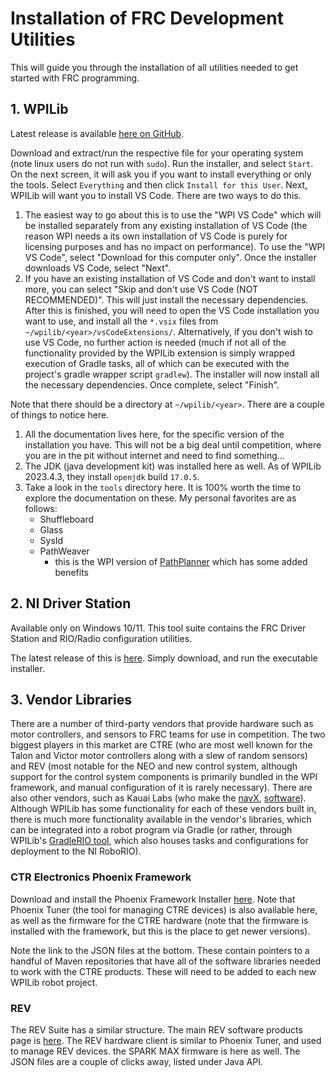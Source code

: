 # Installation of FRC Development Utilities

This will guide you through the installation of all utilities needed to get started with FRC programming.

## 1. WPILib

Latest release is available [here on GitHub](https://github.com/wpilibsuite/allwpilib/releases/latest).

Download and extract/run the respective file for your operating system (note linux users do not run with `sudo`).
Run the installer, and select `Start`.
On the next screen, it will ask you if you want to install everything or only the tools. Select `Everything` and then click `Install for this User`.
Next, WPILib will want you to install VS Code. There are two ways to do this.
1. The easiest way to go about this is to use the "WPI VS Code" which will be installed separately from any existing installation of VS Code (the reason WPI needs a its own installation of VS Code is purely for licensing purposes and has no impact on performance). To use the "WPI VS Code", select "Download for this computer only". Once the installer downloads VS Code, select "Next".
2. If you have an existing installation of VS Code and don't want to install more, you can select "Skip and don't use VS Code (NOT RECOMMENDED)". This will just install the necessary dependencies. After this is finished, you will need to open the VS Code installation you want to use, and install all the `*.vsix` files from `~/wpilib/<year>/vsCodeExtensions/`. Alternatively, if you don't wish to use VS Code, no further action is needed (much if not all of the functionality provided by the WPILib extension is simply wrapped execution of Gradle tasks, all of which can be executed with the project's gradle wrapper script `gradlew`).
The installer will now install all the necessary dependencies. Once complete, select "Finish".

Note that there should be a directory at `~/wpilib/<year>`. There are a couple of things to notice here.
1. All the documentation lives here, for the specific version of the installation you have. This will not be a big deal until competition, where you are in the pit without internet and need to find something...
2. The JDK (java development kit) was installed here as well. As of WPILib 2023.4.3, they install `openjdk` build `17.0.5`.
3. Take a look in the `tools` directory here. It is 100% worth the time to explore the documentation on these. My personal favorites are as follows:
	- Shuffleboard
	-  Glass
	-  SysId
	-  PathWeaver 
		- this is the WPI version of [PathPlanner](https://github.com/mjansen4857/pathplanner) which has some added benefits

## 2. NI Driver Station

Available only on Windows 10/11.
This tool suite contains the FRC Driver Station and RIO/Radio configuration utilities.

The latest release of this is [here](https://www.ni.com/en-us/support/downloads/drivers/download.frc-game-tools.html#479842).
Simply download, and run the executable installer.

## 3. Vendor Libraries

There are a number of third-party vendors that provide hardware such as motor controllers, and sensors to FRC teams for use in competition. The two biggest players in this market are CTRE (who are most well known for the Talon and Victor motor controllers along with a slew of random sensors) and REV (most notable for the NEO and new control system, although support for the control system components is primarily bundled in the WPI framework, and manual configuration of it is rarely necessary). There are also other vendors, such as Kauai Labs (who make the [navX](https://www.andymark.com/products/navx2-mxp-robotics-navigation-sensor), [software](https://pdocs.kauailabs.com/navx-mxp/software/roborio-libraries/java/)). Although WPILib has some functionality for each of these vendors built in, there is much more functionality available in the vendor's libraries, which can be integrated into a robot program via Gradle (or rather, through WPILib's [GradleRIO tool](https://github.com/wpilibsuite/GradleRIO), which also houses tasks and configurations for deployment to the NI RoboRIO).

### CTR Electronics Phoenix Framework

Download and install the Phoenix Framework Installer [here](https://store.ctr-electronics.com/software/). Note that Phoenix Tuner (the tool for managing CTRE devices) is also available here, as well as the firmware for the CTRE hardware (note that the firmware is installed with the framework, but this is the place to get newer versions).

Note the link to the JSON files at the bottom. These contain pointers to a handful of Maven repositories that have all of the software libraries needed to work with the CTRE products. These will need to be added to each new WPILib robot project.

### REV

The REV Suite has a similar structure. The main REV software products page is [here](https://www.revrobotics.com/software/). The REV hardware client is similar to Phoenix Tuner, and used to manage REV devices. the SPARK MAX firmware is here as well. The JSON files are a couple of clicks away, listed under Java API.

